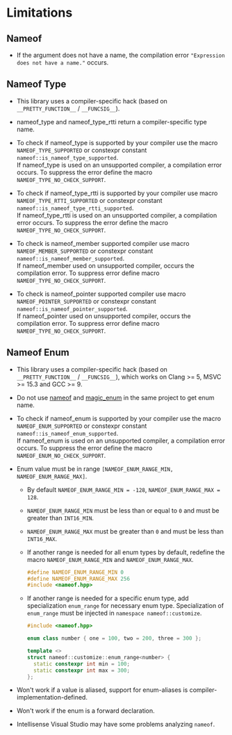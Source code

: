# Limitations

## Nameof

* If the argument does not have a name, the compilation error `"Expression does not have a name."` occurs.

## Nameof Type

* This library uses a compiler-specific hack (based on `__PRETTY_FUNCTION__` / `__FUNCSIG__`).

* nameof_type and nameof_type_rtti return a compiler-specific type name.

* To check if nameof_type is supported by your compiler use the macro `NAMEOF_TYPE_SUPPORTED` or constexpr constant `nameof::is_nameof_type_supported`.</br>
  If nameof_type is used on an unsupported compiler, a compilation error occurs. To suppress the error define the macro `NAMEOF_TYPE_NO_CHECK_SUPPORT`.

* To check if nameof_type_rtti is supported by your compiler use macro `NAMEOF_TYPE_RTTI_SUPPORTED` or constexpr constant `nameof::is_nameof_type_rtti_supported`.</br>
  If nameof_type_rtti is used on an unsupported compiler, a compilation error occurs. To suppress the error define the macro `NAMEOF_TYPE_NO_CHECK_SUPPORT`.

* To check is nameof_member supported compiler use macro `NAMEOF_MEMBER_SUPPORTED` or constexpr constant `nameof::is_nameof_member_supported`.</br>
  If nameof_member used on unsupported compiler, occurs the compilation error. To suppress error define macro `NAMEOF_TYPE_NO_CHECK_SUPPORT`.

* To check is nameof_pointer supported compiler use macro `NAMEOF_POINTER_SUPPORTED` or constexpr constant `nameof::is_nameof_pointer_supported`.</br>
  If nameof_pointer used on unsupported compiler, occurs the compilation error. To suppress error define macro `NAMEOF_TYPE_NO_CHECK_SUPPORT`.

## Nameof Enum

* This library uses a compiler-specific hack (based on `__PRETTY_FUNCTION__` / `__FUNCSIG__`), which works on Clang >= 5, MSVC >= 15.3 and GCC >= 9.

* Do not use [nameof](https://github.com/Neargye/nameof) and [magic_enum](https://github.com/Neargye/magic_enum) in the same project to get enum name.

* To check if nameof_enum is supported by your compiler use the macro `NAMEOF_ENUM_SUPPORTED` or constexpr constant `nameof::is_nameof_enum_supported`.</br>
  If nameof_enum is used on an unsupported compiler, a compilation error occurs. To suppress the error define the macro `NAMEOF_ENUM_NO_CHECK_SUPPORT`.

* Enum value must be in range `[NAMEOF_ENUM_RANGE_MIN, NAMEOF_ENUM_RANGE_MAX]`.

  * By default `NAMEOF_ENUM_RANGE_MIN = -128`, `NAMEOF_ENUM_RANGE_MAX = 128`.

  * `NAMEOF_ENUM_RANGE_MIN` must be less than or equal to `0` and must be greater than `INT16_MIN`.

  * `NAMEOF_ENUM_RANGE_MAX` must be greater than `0` and must be less than `INT16_MAX`.

  * If another range is needed for all enum types by default, redefine the macro `NAMEOF_ENUM_RANGE_MIN` and `NAMEOF_ENUM_RANGE_MAX`.

    ```cpp
    #define NAMEOF_ENUM_RANGE_MIN 0
    #define NAMEOF_ENUM_RANGE_MAX 256
    #include <nameof.hpp>
    ```

  * If another range is needed for a specific enum type, add specialization `enum_range` for necessary enum type. Specialization of `enum_range` must be injected in `namespace nameof::customize`.

    ```cpp
    #include <nameof.hpp>

    enum class number { one = 100, two = 200, three = 300 };

    template <>
    struct nameof::customize::enum_range<number> {
      static constexpr int min = 100;
      static constexpr int max = 300;
    };
    ```

* Won't work if a value is aliased, support for enum-aliases is compiler-implementation-defined.

* Won't work if the enum is a forward declaration.

* Intellisense Visual Studio may have some problems analyzing `nameof`.
